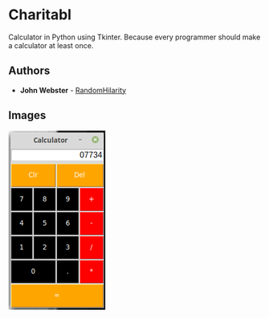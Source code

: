 # Charitabl

Calculator in Python using Tkinter.  Because every programmer should make a calculator at least once.

## Authors

- **John Webster** - [RandomHilarity](https://github.com/RandomHilarity)

## Images

!["Calculator"](docs/calculator.png)
